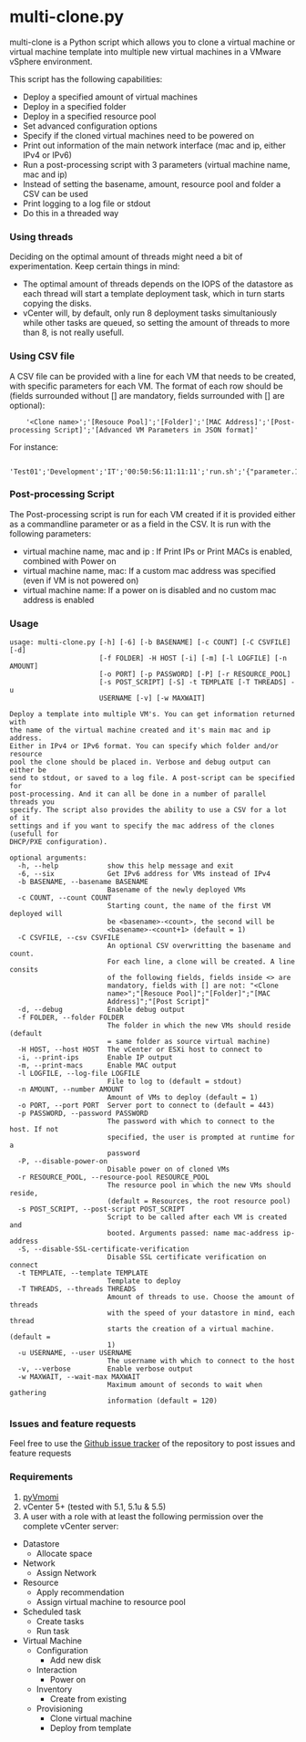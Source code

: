 multi-clone.py
==============
multi-clone is a Python script which allows you to clone a virtual machine or virtual machine template into multiple new virtual machines in a VMware vSphere environment. 

This script has the following capabilities:
* Deploy a specified amount of virtual machines
* Deploy in a specified folder
* Deploy in a specified resource pool
* Set advanced configuration options
* Specify if the cloned virtual machines need to be powered on
* Print out information of the main network interface (mac and ip, either IPv4 or IPv6)
* Run a post-processing script with 3 parameters (virtual machine name, mac and ip)
* Instead of setting the basename, amount, resource pool and folder a CSV can be used
* Print logging to a log file or stdout
* Do this in a threaded way

### Using threads ###
Deciding on the optimal amount of threads might need a bit of experimentation. Keep certain things in mind:
* The optimal amount of threads depends on the IOPS of the datastore as each thread will start a template deployment task, which in turn starts copying the disks.
* vCenter will, by default, only run 8 deployment tasks simultaniously while other tasks are queued, so setting the amount of threads to more than 8, is not really usefull.

### Using CSV file ###
A CSV file can be provided with a line for each VM that needs to be created, with specific parameters for each VM. The format of each row should be (fields surrounded without [] are mandatory, fields surrounded with [] are optional):
```
    '<Clone name>';'[Resouce Pool]';'[Folder]';'[MAC Address]';'[Post-processing Script]';'[Advanced VM Parameters in JSON format]'
```
For instance:
```
    'Test01';'Development';'IT';'00:50:56:11:11:11';'run.sh';'{"parameter.1":"value.1","parameter.2":"value.2"}'
```
### Post-processing Script ###
The Post-processing script is run for each VM created if it is provided either as a commandline parameter or as a field in the CSV. 
It is run with the following parameters:
* virtual machine name, mac and ip : If Print IPs or Print MACs is enabled, combined with Power on
* virtual machine name, mac: If a custom mac address was specified (even if VM is not powered on)
* virtual machine name: If a power on is disabled and no custom mac address is enabled

### Usage ###
    usage: multi-clone.py [-h] [-6] [-b BASENAME] [-c COUNT] [-C CSVFILE] [-d]
                          [-f FOLDER] -H HOST [-i] [-m] [-l LOGFILE] [-n AMOUNT]
                          [-o PORT] [-p PASSWORD] [-P] [-r RESOURCE_POOL]
                          [-s POST_SCRIPT] [-S] -t TEMPLATE [-T THREADS] -u
                          USERNAME [-v] [-w MAXWAIT]

    Deploy a template into multiple VM's. You can get information returned with
    the name of the virtual machine created and it's main mac and ip address.
    Either in IPv4 or IPv6 format. You can specify which folder and/or resource
    pool the clone should be placed in. Verbose and debug output can either be
    send to stdout, or saved to a log file. A post-script can be specified for
    post-processing. And it can all be done in a number of parallel threads you
    specify. The script also provides the ability to use a CSV for a lot of it
    settings and if you want to specify the mac address of the clones (usefull for
    DHCP/PXE configuration).

    optional arguments:
      -h, --help            show this help message and exit
      -6, --six             Get IPv6 address for VMs instead of IPv4
      -b BASENAME, --basename BASENAME
                            Basename of the newly deployed VMs
      -c COUNT, --count COUNT
                            Starting count, the name of the first VM deployed will
                            be <basename>-<count>, the second will be
                            <basename>-<count+1> (default = 1)
      -C CSVFILE, --csv CSVFILE
                            An optional CSV overwritting the basename and count.
                            For each line, a clone will be created. A line consits
                            of the following fields, fields inside <> are
                            mandatory, fields with [] are not: "<Clone
                            name>";"[Resouce Pool]";"[Folder]";"[MAC
                            Address]";"[Post Script]"
      -d, --debug           Enable debug output
      -f FOLDER, --folder FOLDER
                            The folder in which the new VMs should reside (default
                            = same folder as source virtual machine)
      -H HOST, --host HOST  The vCenter or ESXi host to connect to
      -i, --print-ips       Enable IP output
      -m, --print-macs      Enable MAC output
      -l LOGFILE, --log-file LOGFILE
                            File to log to (default = stdout)
      -n AMOUNT, --number AMOUNT
                            Amount of VMs to deploy (default = 1)
      -o PORT, --port PORT  Server port to connect to (default = 443)
      -p PASSWORD, --password PASSWORD
                            The password with which to connect to the host. If not
                            specified, the user is prompted at runtime for a
                            password
      -P, --disable-power-on
                            Disable power on of cloned VMs
      -r RESOURCE_POOL, --resource-pool RESOURCE_POOL
                            The resource pool in which the new VMs should reside,
                            (default = Resources, the root resource pool)
      -s POST_SCRIPT, --post-script POST_SCRIPT
                            Script to be called after each VM is created and
                            booted. Arguments passed: name mac-address ip-address
      -S, --disable-SSL-certificate-verification
                            Disable SSL certificate verification on connect
      -t TEMPLATE, --template TEMPLATE
                            Template to deploy
      -T THREADS, --threads THREADS
                            Amount of threads to use. Choose the amount of threads
                            with the speed of your datastore in mind, each thread
                            starts the creation of a virtual machine. (default =
                            1)
      -u USERNAME, --user USERNAME
                            The username with which to connect to the host
      -v, --verbose         Enable verbose output
      -w MAXWAIT, --wait-max MAXWAIT
                            Maximum amount of seconds to wait when gathering
                            information (default = 120)

### Issues and feature requests
Feel free to use the [Github issue tracker](https://github.com/pdellaert/vSphere-Python/issues) of the repository to post issues and feature requests

### Requirements ### 
1. [pyVmomi](https://github.com/vmware/pyvmomi)
2. vCenter 5+ (tested with 5.1, 5.1u & 5.5)
3. A user with a role with at least the following permission over the complete vCenter server:
  * Datastore 
    * Allocate space
  * Network
    * Assign Network
  * Resource
    * Apply recommendation
    * Assign virtual machine to resource pool
  * Scheduled task
    * Create tasks
    * Run task
  * Virtual Machine
    * Configuration
      * Add new disk
    * Interaction
      * Power on
    * Inventory
      * Create from existing
    * Provisioning
      * Clone virtual machine
      * Deploy from template
